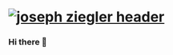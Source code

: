 # [![joseph ziegler header](https://raw.githubusercontent.com/zigsphere/zigsphere/main/icon/gh-header.png)](https://www.josephziegler.com)

### Hi there 👋

<!--
**zigsphere/zigsphere** is a ✨ _special_ ✨ repository because its `README.md` (this file) appears on your GitHub profile.

Here are some ideas to get you started:

- 🔭 I’m currently working on ...
- 🌱 I’m currently learning ...
- 👯 I’m looking to collaborate on ...
- 🤔 I’m looking for help with ...
- 💬 Ask me about ...
- 📫 How to reach me: ...
- 😄 Pronouns: ...
- ⚡ Fun fact: ...
-->
